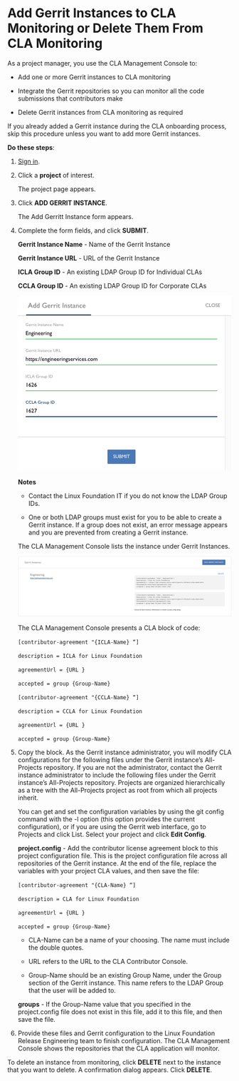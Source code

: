 # Add Gerrit Instances to CLA Monitoring or Delete Them From CLA Monitoring
As a project manager, you use the CLA Management Console to:

* Add one or more Gerrit instances to CLA monitoring

* Integrate the Gerrit repositories so you can monitor all the code submissions that contributors make

* Delete Gerrit instances from CLA monitoring as required

If you already added a Gerrit instance during the CLA onboarding process, skip this procedure unless you want to add more Gerrit instances.

**Do these steps**:

1. [Sign in](Sign-In-to-the-CLA-Management-Console.md).

1. Click a **project** of interest.

   The project page appears.

1. Click **ADD GERRIT INSTANCE**.

   The Add Gerritt Instance form appears.

1. Complete the form fields, and click **SUBMIT**.

   **Gerrit Instance Name** - Name of the Gerrit Instance

   **Gerrit Instance URL** - URL of the Gerrit Instance

   **ICLA Group ID** - An existing LDAP Group ID for Individual CLAs

   **CCLA Group ID** - An existing LDAP Group ID for Corporate CLAs

   ![CLA Add Gerrit Instance](imgs/CLA-Add-Gerrit-Instance.png)

   **Notes**

   * Contact the Linux Foundation IT if you do not know the LDAP Group IDs.

   * One or both LDAP groups must exist for you to be able to create a Gerrit instance. If a group does not exist, an error message appears and you are prevented from creating a Gerrit instance.

   The CLA Management Console lists the instance under Gerrit Instances.

   ![CLA Gerrit Instances](imgs/CLA-Gerrit-Instances.png)

   The CLA Management Console presents a CLA block of code:

   `[contributor-agreement "{ICLA-Name} “]`

   `description = ICLA for Linux Foundation`

   `agreementUrl = {URL }`

   `accepted = group {Group-Name}`

   `[contributor-agreement "{CCLA-Name} “]`

   `description = CCLA for Linux Foundation`

   `agreementUrl = {URL }`

   `accepted = group {Group-Name}`

1. Copy the block. As the Gerrit instance administrator, you will modify CLA configurations for the following files under the Gerrit instance’s All-Projects repository. If you are not the administrator, contact the Gerrit instance administrator to include the following files under the Gerrit instance’s All-Projects repository. Projects are organized hierarchically as a tree with the All-Projects project as root from which all projects inherit. 

   You can get and set the configuration variables by using the git config command with the -l option (this option provides the current configuration), or if you are using the Gerrit web interface, go to Projects and click List. Select your project and click **Edit Config**.


   **project.config** - Add the contributor license agreement block to this project configuration file. This is the project configuration file across all repositories of the Gerrit instance. At the end of the file, replace the variables with your project CLA values, and then save the file:

   `[contributor-agreement "{CLA-Name} “]`

   `description = CLA for Linux Foundation`

   `agreementUrl = {URL }`

   `accepted = group {Group-Name}`

   * CLA-Name can be a name of your choosing. The name must include the double quotes.

   * URL refers to the URL to the CLA Contributor Console.

   * Group-Name should be an existing Group Name, under the Group section of the Gerrit instance. This name refers to the LDAP Group that the user will be added to.

   **groups** - If the Group-Name value that you specified in the project.config file does not exist in this file, add it to this file, and then save the file.

1. Provide these files and Gerrit configuration to the Linux Foundation Release Engineering team to finish configuration.
The CLA Management Console shows the repositories that the CLA application will monitor.

To delete an instance from monitoring, click **DELETE** next to the instance that you want to delete. A confirmation dialog appears. Click **DELETE**.

